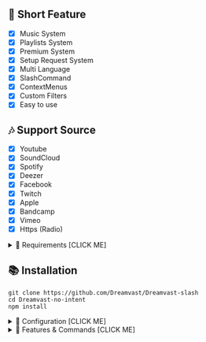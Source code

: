 ## 📑 Short Feature
- [x] Music System
- [x] Playlists System
- [x] Premium System
- [x] Setup Request System
- [x] Multi Language
- [x] SlashCommand
- [x] ContextMenus
- [x] Custom Filters
- [x] Easy to use

## 🎶 Support Source
- [x] Youtube
- [x] SoundCloud
- [x] Spotify
- [x] Deezer
- [x] Facebook 
- [x] Twitch
- [x] Apple
- [x] Bandcamp
- [x] Vimeo
- [x] Https (Radio)

<details><summary>📎 Requirements [CLICK ME]</summary>
<p>

## 📎 Requirements

1. Node.js Version 16.6.0+ **[Download](https://nodejs.org/en/download/)**
2. Discord Bot Token **[Guide](https://discordjs.guide/preparations/setting-up-a-bot-application.html#creating-your-bot)**
3. LavaLink **[Guide](https://github.com/freyacodes/lavalink)** (i use this development version [Download](https://ci.fredboat.com/repository/downloadAll/Lavalink_Build/9311:id/artifacts.zip) )
4. MongoDB **[Download](https://www.mongodb.com/try/download/community)** (Download & install = Finish!)

## 🛑 Super Requirements 

Java 11-13 **[Download JDK13](http://www.mediafire.com/file/m6gk7aoq96db8g0/file)** (i use this version) for LAVALINK!

</p>
</details>

## 📚 Installation

```
git clone https://github.com/Dreamvast/Dreamvast-slash
cd Dreamvast-no-intent
npm install
```

<details><summary>📄 Configuration [CLICK ME]</summary>
<p>

## 📄 Configuration

> **OPTION 1️⃣**

Copy or Rename `.env.example` to `.env` and fill out the values:

```.env
# Bot
TOKEN=REPLACE_HERE
NP_REALTIME=false
LEAVE_TIMEOUT=120000
LANGUAGE=en
EMBED_COLOR=#000001

# Devloper
OWNER_ID=REPLACE_HERE

# Database
MONGO_URI=mongodb://127.0.0.1:27017/nanospace
LIMIT_TRACK=50
LIMIT_PLAYLIST=10

# Lavalink
NODE_HOST=localhost
NODE_PORT=5555
NODE_PASSWORD=123456
```

> **OPTION 2️⃣**

Go to folder `settings` edit `config.js` and you can fill out the values:

```js
require("dotenv").config();
const { resolve } = require("path");

module.exports = {
    TOKEN: process.env.TOKEN || "YOUR_TOKEN",  // your bot token
    PREFIX: process.env.PREFIX || "#", //<= default is #  // bot prefix
    EMBED_COLOR: process.env.EMBED_COLOR || "#000001", //<= default is "#000001"

    OWNER_ID: process.env.OWNER_ID || "YOUR_CLIENT_ID", //your owner discord id example: "515490955801919488"

    NP_REALTIME: process.env.NP_REALTIME || "BOOLEAN", // "true" = realtime, "false" = not realtime :3 // WARNING: on set to "true" = laggy and bot will ratelimit if you have a lot of servers
    LEAVE_TIMEOUT: parseInt(process.env.LEAVE_TIMEOUT || "120000"), // leave timeout default "120000" = 2 minutes // 1000 = 1 seconds

    LANGUAGE: {
      defaultLocale: process.env.LANGUAGE || "en", // "en" = default language
      directory: resolve("languages"), // <= location of language
    },

    DEV_ID: [], // if you want to use command bot only, you can put your id here example: ["123456789", "123456789"]

    MONGO_URI: process.env.MONGO_URI || "YOUR_MONGO_URI", // your mongo uri
    LIMIT_TRACK: parseInt(process.env.LIMIT_TRACK || "50"),  //<= dafault is "50" // limit track in playlist
    LIMIT_PLAYLIST: parseInt(process.env.LIMIT_PLAYLIST || "10"), //<= default is "10" // limit can create playlist

    NODES: [
      { 
        host: process.env.NODE_HOST || "localhost",
        port: parseInt(process.env.NODE_PORT || "5555"),
        password: process.env.NODE_PASSWORD || "123456",
      } 
    ],
}
```
After installation or finishes all you can use `node .` to start the bot. or `Run Start.bat`

</p>
</details>

<details><summary>🔩 Features & Commands [CLICK ME]</summary>
<p>

## 🔩 Features & Commands

> Note: The default prefix is '/' (Slash Commands)

🎶 **Music Commands!** 

- Play (/music play [song/url])
- Nowplaying (/music nowplaying)
- Queue (/music queue [page])
- Repeat (/music loop type [current, all])
- Loopqueue (/music loopall)
- Shuffle (/music shuffle)
- Volume control (/music volume [10 - 100])
- Pause (/music pause)
- Resume (/music resume)
- Skip (/music skip)
- Skipto (/music skipto [position])
- Clear (/musicclear)
- Join (/music join)
- Leave (/music leave)
- Forward (/music forward [second])
- Seek (/music seek [second])
- Rewind (/music rewind [second])
- Replay (/music replay)
- Search (/music search [songname])
- 247 (/music 247)
- Previous (/music previous)
- Autoplay (/music autoplay)

⏺ **Filter Commands!**
- Bass (/filter bass)
- Superbass (/filter superbass)
- Pop (/filter pop)
- Treblebass (/filter treblebass)
- Soft (/filter soft)
- Earrape (/filter earrape)
- Equalizer (/filter equalizer [14 bands])
- Speed (/filter speed [amount])
- Picth (/filter pitch [amount])
- Vaporwave (/filter vaporwave)
- Nightcore (/filter nightcore)
- Bassboost (/filter bassboost [-10 - 10])
- Rate (/filter rate)
- Reset (/filter reset)
- 3d (/filter 3d)
- China (/filter china)
- Chipmunk (/filter chipmunk)
- Darthvader (/filter darthvader)
- DoubleTime (/filter doubletime)
- SlowMotion (/filter slowmotion)
- Tremolo (/filter tremolo)
- Vibrate (/filter vibrate)
- Vibrato (/filter vibrato)
- Daycore (/filter daycore)
- Television (/filter Television)
	
📑 **Utilities Commands!**
- Restart (/utilitie restart) // (OWNER ONLY)
- Language (/utilitie language input: [language] ) // Example: en, th

</p>
</details>
